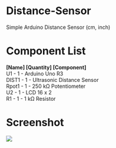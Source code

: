 # Distance-Sensor
Simple Arduino Distance Sensor (cm, inch) 
# Component List
 <B> [Name] [Quantity] [Component] <br /></B>
U1 - 1	- Arduino Uno R3 <br />
DIST1	- 1	- Ultrasonic Distance Sensor <br />
Rpot1	- 1	- 250 kΩ Potentiometer <br />
U2 - 1	- LCD 16 x 2 <br />
R1	- 1	- 1 kΩ Resistor
# Screenshot
<img src="https://i.ibb.co/PzKDgv6/Screen-Shot-1444-07-16-at-9-38-51-PM.png" />
